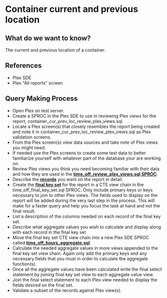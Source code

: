 # Container current and previous location

## What do we want to know?

The current and previous location of a container.

## References

- Plex SDE
- Plex "All reports" screen

## Query Making Process

- Open Plex on test server.
- Create a SPROC in the Plex SDE to use in reviewing Plex views for the report, container_cur_prev_loc_review_plex_views.sql.
- Locate a Plex screen(s) that closely resembles the report being created and note it in container_cur_prev_loc_review_plex_views.sql as Plex validation screens.
- From the Plex screen(s) view data sources and take note of Plex views you might need.
- If needed use the Plex screens to create some test data to better familiarize yourself with whatever part of the database your are working on.
- Review Plex views you think you need becoming familiar with their data and how they are used in the **[time_off_review_plex_views.sql SPROC](../time_off/Scripts/time_off_review_data_sources.sql)**.
- Describe the **[records](../time_off/Scripts/time_off_records.md)** you want on the report in detail.
- Create the **[final key set](../time_off/Scripts/time_off_final_key_set.sql)** for the report in a CTE view chain in the time_off_final_key_set.sql SPROC. Only include primary keys or keys necessary to join to other Plex views. The fields used to display on the report will be added during the very last step in the process.  This will make for a faster query and help you focus the task at hand and not the final result.
- List a description of the columns needed on each record of the final key set.
- Describe what aggregate values you wish to calculate and display along with each record in the final key set
- Move the final key set CTE view chain into a new Plex SDE SPROC called **[time_off_hours_aggregate.sql](../time_off/Scripts/time_off_hours_aggregate.sql)**.
- Calculate the needed aggregate values in more views appended to the final key set view chain. Again only add the primary keys and any necessary fields that you must in order to calculate the aggregate function(s).
- Once all the aggregate values have been calculated write the final select statement by joining final key set view to each aggregate value view.
- Join the final select statement to each Plex view needed to display the fields desired on the final set.
- Validate a subset of the records against Plex view(s).
